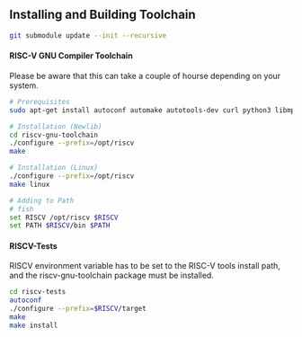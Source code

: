 ## Installing and Building Toolchain

```bash
git submodule update --init --recursive
```

#### RISC-V GNU Compiler Toolchain

Please be aware that this can take a couple of hourse depending on your system.
```bash
# Prerequisites
sudo apt-get install autoconf automake autotools-dev curl python3 libmpc-dev libmpfr-dev libgmp-dev gawk build-essential bison flex texinfo gperf libtool patchutils bc zlib1g-dev libexpat-dev ninja-build

# Installation (Newlib)
cd riscv-gnu-toolchain
./configure --prefix=/opt/riscv
make

# Installation (Linux)
./configure --prefix=/opt/riscv
make linux

# Adding to Path
# fish
set RISCV /opt/riscv $RISCV
set PATH $RISCV/bin $PATH
```

#### RISCV-Tests
RISCV environment variable has to be set to the RISC-V tools install path, and the riscv-gnu-toolchain package must be installed.
```bash
cd riscv-tests
autoconf
./configure --prefix=$RISCV/target
make
make install
```
